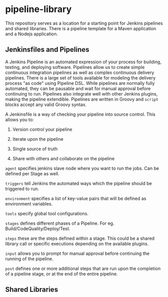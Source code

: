 # pipeline-library
This repository serves as a location for a starting point for Jenkins pipelines and shared libraries. There is a pipeline template for a Maven application and a Nodejs application.

## Jenkinsfiles and Pipelines

A Jenkins Pipeline is an automated expression of your process for building, testing, and deploying software. Pipelines allow us to create simple continuous integration pipelines as well as complex continuous delivery pipelines. There is a large set of tools available for modeling the delivery process "as code" using Pipeline DSL. While pipelines are normally fully automated, they can be pausable and wait for manual approval before continuing to run. Pipelines also integrate well with other Jenkins plugins, making the pipeline extendible. Pipelines are written in Groovy and `script` blocks accept any valid Groovy syntax.

A Jenkinsfile is a way of checking your pipeline into source control. This allows you to:

1. Version control your pipeline

2. Iterate upon the pipeline

3. Single source of truth

4. Share with others and collaborate on the pipeline

`agent` specifies jenkins slave node where you want to run the jobs. Can be defined per Stage as well.

`triggers` tell Jenkins the automated ways which the pipeline should be triggered to run.

`environment` specifies a list of key-value pairs that will be defined as environment variables.

`tools` specify global tool configurations.

`stages` defines different phases of a Pipeline. For eg. Build/CodeQuality/Deploy/Test.

`steps` these are the steps defined within a stage. This could be a shared library call or specific executions depending on the available plugins.

`input` allows you to prompt for manual approval before continuing the running of the pipeline.

`post` defines one or more additional steps that are run upon the completion of a pipeline stage, or at the end of the entire pipeline.

## Shared Libraries

